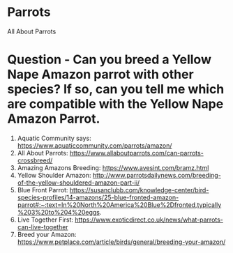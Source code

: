# Parrots
All About Parrots

# Question - Can you breed a Yellow Nape Amazon parrot with other species?  If so, can you tell me which are compatible with the Yellow Nape Amazon Parrot.

1. Aquatic Community says: https://www.aquaticcommunity.com/parrots/amazon/
2. All About Parrots: https://www.allaboutparrots.com/can-parrots-crossbreed/
3. Amazing Amazons Breeding: https://www.avesint.com/bramz.html
4. Yellow Shoulder Amazon: http://www.parrotsdailynews.com/breeding-of-the-yellow-shouldered-amazon-part-ii/
5. Blue Front Parrot: https://susanclubb.com/knowledge-center/bird-species-profiles/14-amazons/25-blue-fronted-amazon-parrot#:~:text=In%20North%20America%20Blue%2Dfronted,typically%203%20to%204%20eggs.
6. Live Together First: https://www.exoticdirect.co.uk/news/what-parrots-can-live-together
7. Breed your Amazon: https://www.petplace.com/article/birds/general/breeding-your-amazon/
